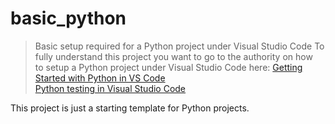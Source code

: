 
# basic_python
> Basic setup required for a Python project under Visual Studio Code
> To fully understand this project you want to go to the authority on how <br/> to setup a Python project under Visual Studio Code here:
[Getting Started with Python in VS Code](https://code.visualstudio.com/docs/python/python-tutorial)<br/>
[Python testing in Visual Studio Code](https://code.visualstudio.com/docs/python/testing)<br/>

This project is just a starting template for Python projects.


